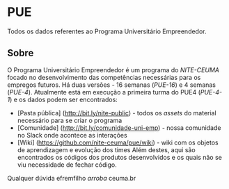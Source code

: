 # PUE
Todos os dados referentes ao Programa Universitário Empreendedor.
## Sobre
O Programa Universitário Empreendedor é um programa do *NITE-CEUMA* focado no desenvolvimento das competências necessárias para os empregos futuros. Há duas versões - 16 semanas (*PUE-16*) e 4 semanas (*PUE-4*). Atualmente está em execução a primeira turma do PUE4 (*PUE-4-1*) e os dados podem ser encontrados:
* [Pasta pública] (http://bit.ly/nite-public) - todos os _assets_ do material necessário para se criar o programa
* [Comunidade] (http://bit.ly/comunidade-uni-emp) - nossa comunidade no Slack onde acontece as interações
* [Wiki] (https://github.com/nite-ceuma/pue/wiki) - wiki com os objetos de aprendizagem e evolução dos times
Além destes, aqui são encontrados os códigos dos produtos desenvolvidos e os quais não se viu necessidade de fechar código.

Qualquer dúvida efremfilho _arroba_ ceuma.br
